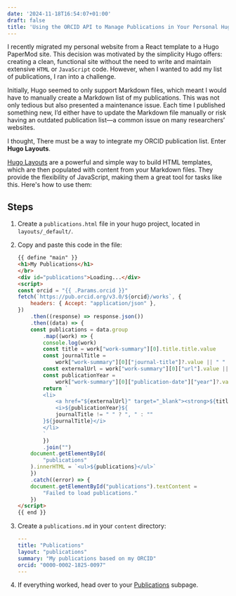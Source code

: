 ```yaml
---
date: '2024-11-18T16:54:07+01:00'
draft: false
title: 'Using the ORCID API to Manage Publications in Your Personal Hugo Site'
---
```

I recently migrated my personal website from a React template to a Hugo PaperMod site. This decision was motivated by the simplicity Hugo offers: creating a clean, functional site without the need to write and maintain extensive `HTML` or `JavaScript` code. However, when I wanted to add my list of publications, I ran into a challenge.

Initially, Hugo seemed to only support Markdown files, which meant I would have to manually create a Markdown list of my publications. This was not only tedious but also presented a maintenance issue. Each time I published something new, I’d either have to update the Markdown file manually or risk having an outdated publication list—a common issue on many researchers’ websites.

I thought, There must be a way to integrate my ORCID publication list. Enter **Hugo Layouts**.

[Hugo Layouts](https://gohugo.io/templates/introduction/) are a powerful and simple way to build HTML templates, which are then populated with content from your Markdown files. They provide the flexibility of JavaScript, making them a great tool for tasks like this. Here's how to use them:

## Steps
1. Create a `publications.html` file in your hugo project, located in `layouts/_default/`.
1. Copy and paste this code in the file:

    ```html {linenos=true}
    {{ define "main" }}
    <h1>My Publications</h1>
    </br>
    <div id="publications">Loading...</div>
    <script>
    const orcid = "{{ .Params.orcid }}"
    fetch(`https://pub.orcid.org/v3.0/${orcid}/works`, {
        headers: { Accept: "application/json" },
    })
        .then((response) => response.json())
        .then((data) => {
        const publications = data.group
            .map((work) => {
            console.log(work)
            const title = work["work-summary"][0].title.title.value
            const journalTitle =
                work["work-summary"][0]["journal-title"]?.value || " "
            const externalUrl = work["work-summary"][0]["url"].value || "#"
            const publicationYear =
                work["work-summary"][0]["publication-date"]["year"]?.value || " "
            return `
            <li>
                <a href="${externalUrl}" target="_blank"><strong>${title}</strong></a><br>
                <i>${publicationYear}${
                journalTitle != " " ? ", " : ""
            }${journalTitle}</i>
            </li>
            `
            })
            .join("")
        document.getElementById(
            "publications"
        ).innerHTML = `<ul>${publications}</ul>`
        })
        .catch((error) => {
        document.getElementById("publications").textContent =
            "Failed to load publications."
        })
    </script>
    {{ end }}
    ```

1. Create a `publications.md` in your `content` directory:

    ```yaml {linenos=true}
    ---
    title: "Publications"
    layout: "publications"
    summary: "My publications based on my ORCID"
    orcid: "0000-0002-1825-0097"
    ---
    ```

1. If everything worked, head over to your [Publications](/publications) subpage. 

